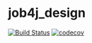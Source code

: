 # job4j_design
[![Build Status](https://app.travis-ci.com/Zhaava/jobj4_design.svg?branch=master)](https://app.travis-ci.com/Zhaava/jobj4_design)
[![codecov](https://codecov.io/gh/Zhaava/jobj4_design/branch/master/graph/badge.svg?token=WZCLMT03K0)](https://codecov.io/gh/Zhaava/jobj4_design)
